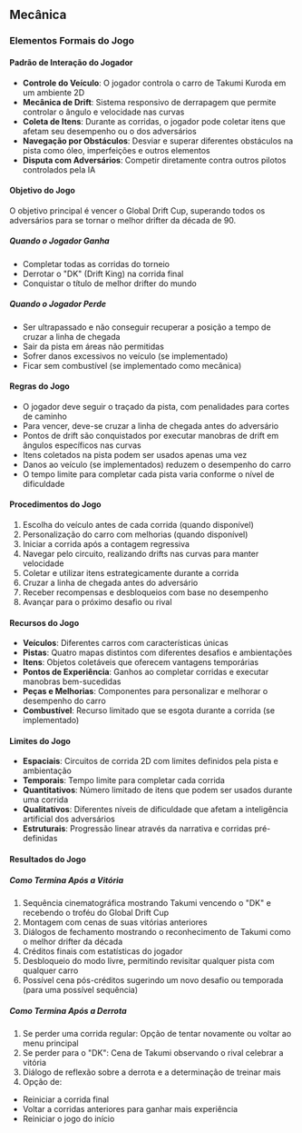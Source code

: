 ## Mecânica

### Elementos Formais do Jogo

#### Padrão de Interação do Jogador
- **Controle do Veículo**: O jogador controla o carro de Takumi Kuroda em um ambiente 2D
- **Mecânica de Drift**: Sistema responsivo de derrapagem que permite controlar o ângulo e velocidade nas curvas
- **Coleta de Itens**: Durante as corridas, o jogador pode coletar itens que afetam seu desempenho ou o dos adversários
- **Navegação por Obstáculos**: Desviar e superar diferentes obstáculos na pista como óleo, imperfeições e outros elementos
- **Disputa com Adversários**: Competir diretamente contra outros pilotos controlados pela IA

#### Objetivo do Jogo
O objetivo principal é vencer o Global Drift Cup, superando todos os adversários para se tornar o melhor drifter da década de 90.

##### Quando o Jogador Ganha
- Completar todas as corridas do torneio
- Derrotar o "DK" (Drift King) na corrida final
- Conquistar o título de melhor drifter do mundo

##### Quando o Jogador Perde
- Ser ultrapassado e não conseguir recuperar a posição a tempo de cruzar a linha de chegada
- Sair da pista em áreas não permitidas
- Sofrer danos excessivos no veículo (se implementado)
- Ficar sem combustível (se implementado como mecânica)

#### Regras do Jogo
- O jogador deve seguir o traçado da pista, com penalidades para cortes de caminho
- Para vencer, deve-se cruzar a linha de chegada antes do adversário
- Pontos de drift são conquistados por executar manobras de drift em ângulos específicos nas curvas
- Itens coletados na pista podem ser usados apenas uma vez
- Danos ao veículo (se implementados) reduzem o desempenho do carro
- O tempo limite para completar cada pista varia conforme o nível de dificuldade

#### Procedimentos do Jogo
1. Escolha do veículo antes de cada corrida (quando disponível)
2. Personalização do carro com melhorias (quando disponível)
3. Iniciar a corrida após a contagem regressiva
4. Navegar pelo circuito, realizando drifts nas curvas para manter velocidade
5. Coletar e utilizar itens estrategicamente durante a corrida
6. Cruzar a linha de chegada antes do adversário
7. Receber recompensas e desbloqueios com base no desempenho
8. Avançar para o próximo desafio ou rival

#### Recursos do Jogo
- **Veículos**: Diferentes carros com características únicas
- **Pistas**: Quatro mapas distintos com diferentes desafios e ambientações
- **Itens**: Objetos coletáveis que oferecem vantagens temporárias
- **Pontos de Experiência**: Ganhos ao completar corridas e executar manobras bem-sucedidas
- **Peças e Melhorias**: Componentes para personalizar e melhorar o desempenho do carro
- **Combustível**: Recurso limitado que se esgota durante a corrida (se implementado)

#### Limites do Jogo
- **Espaciais**: Circuitos de corrida 2D com limites definidos pela pista e ambientação
- **Temporais**: Tempo limite para completar cada corrida
- **Quantitativos**: Número limitado de itens que podem ser usados durante uma corrida
- **Qualitativos**: Diferentes níveis de dificuldade que afetam a inteligência artificial dos adversários
- **Estruturais**: Progressão linear através da narrativa e corridas pré-definidas

#### Resultados do Jogo

##### Como Termina Após a Vitória
1. Sequência cinematográfica mostrando Takumi vencendo o "DK" e recebendo o troféu do Global Drift Cup
2. Montagem com cenas de suas vitórias anteriores
3. Diálogos de fechamento mostrando o reconhecimento de Takumi como o melhor drifter da década
4. Créditos finais com estatísticas do jogador
5. Desbloqueio do modo livre, permitindo revisitar qualquer pista com qualquer carro
6. Possível cena pós-créditos sugerindo um novo desafio ou temporada (para uma possível sequência)

##### Como Termina Após a Derrota
1. Se perder uma corrida regular: Opção de tentar novamente ou voltar ao menu principal
2. Se perder para o "DK": Cena de Takumi observando o rival celebrar a vitória
3. Diálogo de reflexão sobre a derrota e a determinação de treinar mais
4. Opção de:
  - Reiniciar a corrida final
  - Voltar a corridas anteriores para ganhar mais experiência
  - Reiniciar o jogo do início
